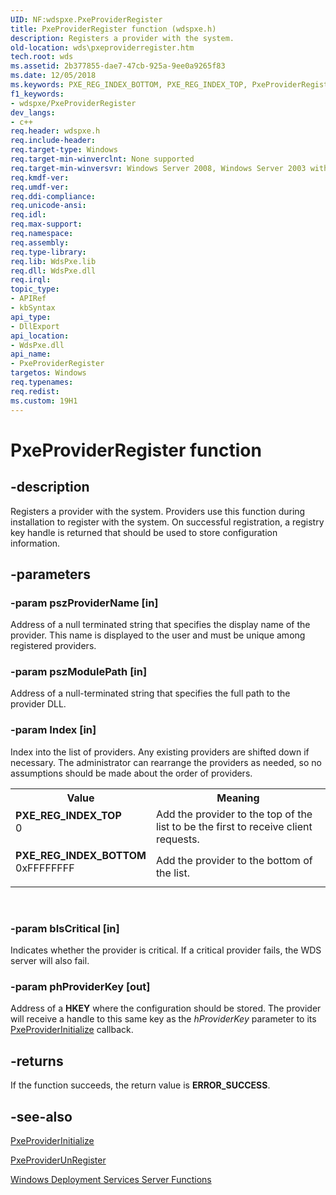 ```yaml
---
UID: NF:wdspxe.PxeProviderRegister
title: PxeProviderRegister function (wdspxe.h)
description: Registers a provider with the system.
old-location: wds\pxeproviderregister.htm
tech.root: wds
ms.assetid: 2b377855-dae7-47cb-925a-9ee0a9265f83
ms.date: 12/05/2018
ms.keywords: PXE_REG_INDEX_BOTTOM, PXE_REG_INDEX_TOP, PxeProviderRegister, PxeProviderRegister function [Windows Deployment Services], wds.pxeproviderregister, wdspxe/PxeProviderRegister
f1_keywords:
- wdspxe/PxeProviderRegister
dev_langs:
- c++
req.header: wdspxe.h
req.include-header: 
req.target-type: Windows
req.target-min-winverclnt: None supported
req.target-min-winversvr: Windows Server 2008, Windows Server 2003 with SP2 [desktop apps only]
req.kmdf-ver: 
req.umdf-ver: 
req.ddi-compliance: 
req.unicode-ansi: 
req.idl: 
req.max-support: 
req.namespace: 
req.assembly: 
req.type-library: 
req.lib: WdsPxe.lib
req.dll: WdsPxe.dll
req.irql: 
topic_type:
- APIRef
- kbSyntax
api_type:
- DllExport
api_location:
- WdsPxe.dll
api_name:
- PxeProviderRegister
targetos: Windows
req.typenames: 
req.redist: 
ms.custom: 19H1
---
```


# PxeProviderRegister function


## -description


Registers a provider with the system. Providers use this function during installation to 
    register with the system. On successful registration, a registry key handle is returned that should be used to 
    store configuration information.


## -parameters




### -param pszProviderName [in]

Address of a null terminated string that specifies the display name of the provider. This name is 
      displayed to the user and must be unique among registered providers.


### -param pszModulePath [in]

Address of a null-terminated string that specifies the full path to the provider DLL.


### -param Index [in]

Index into the list of providers. Any existing providers are shifted down if necessary. The administrator 
      can rearrange the providers as needed, so no assumptions should be made about the order of providers.

<table>
<tr>
<th>Value</th>
<th>Meaning</th>
</tr>
<tr>
<td width="40%"><a id="PXE_REG_INDEX_TOP"></a><a id="pxe_reg_index_top"></a><dl>
<dt><b>PXE_REG_INDEX_TOP</b></dt>
<dt>0</dt>
</dl>
</td>
<td width="60%">
Add the provider to the top of the list to be the first to receive client requests.

</td>
</tr>
<tr>
<td width="40%"><a id="PXE_REG_INDEX_BOTTOM"></a><a id="pxe_reg_index_bottom"></a><dl>
<dt><b>PXE_REG_INDEX_BOTTOM</b></dt>
<dt>0xFFFFFFFF</dt>
</dl>
</td>
<td width="60%">
Add the provider to the bottom of the list.

</td>
</tr>
</table>
 


### -param bIsCritical [in]

Indicates whether the provider is critical. If a critical provider fails, the WDS server will also 
      fail.


### -param phProviderKey [out]

Address of a <b>HKEY</b> where the configuration should be stored. The provider will 
      receive a handle to this same key as the <i>hProviderKey</i> parameter to its 
      <a href="https://docs.microsoft.com/windows/desktop/Wds/pxeproviderinitialize">PxeProviderInitialize</a> callback.


## -returns



If the function succeeds, the return value is <b>ERROR_SUCCESS</b>.




## -see-also




<a href="https://docs.microsoft.com/windows/desktop/Wds/pxeproviderinitialize">PxeProviderInitialize</a>



<a href="https://docs.microsoft.com/windows/desktop/api/wdspxe/nf-wdspxe-pxeproviderunregister">PxeProviderUnRegister</a>



<a href="https://docs.microsoft.com/windows/desktop/Wds/windows-deployment-services-server-functions">Windows Deployment Services Server Functions</a>
 

 

